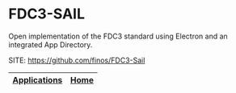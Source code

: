 # FDC3-SAIL

 Open implementation of the FDC3 standard using Electron and an  integrated App Directory.

 SITE: https://github.com/finos/FDC3-Sail

 | [Applications](https://portable-linux-apps.github.io/apps.html) | [Home](https://portable-linux-apps.github.io)
 | --- | --- |
